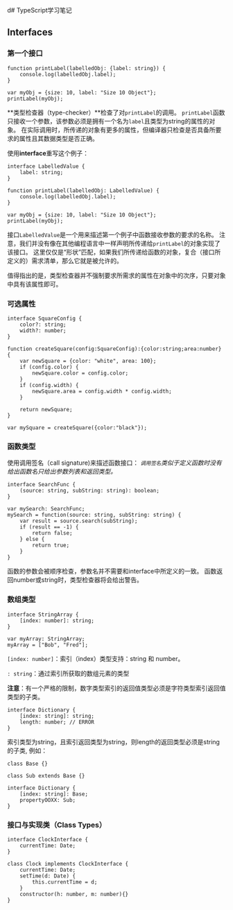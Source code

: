 d# TypeScript学习笔记

## Interfaces

### 第一个接口

	function printLabel(labelledObj: {label: string}) {
		console.log(labelledObj.label);
	}
	
	var myObj = {size: 10, label: "Size 10 Object"};
	printLabel(myObj);
	
**类型检查器（type-checker）**检查了对`printLabel`的调用。
`printLabel`函数只接收一个参数，该参数必须是拥有一个名为`label`且类型为string的属性的对象。
在实际调用时，所传递的对象有更多的属性，但编译器只检查是否具备所要求的属性且其数据类型是否正确。

使用**interface**重写这个例子：

	interface LabelledValue {
		label: string;
	}
	
	function printLabel(labelledObj: LabelledValue) {
		console.log(labelledObj.label);
	}
	
	var myObj = {size: 10, label: "Size 10 Object"};
	printLabel(myObj);

接口`LabelledValue`是一个用来描述第一个例子中函数接收参数的要求的名称。
注意，我们并没有像在其他编程语言中一样声明所传递给`printLabel`的对象实现了该接口。
这里仅仅是“形状”匹配，如果我们所传递给函数的对象，复合（接口所定义的）需求清单，那么它就是被允许的。

值得指出的是，类型检查器并不强制要求所需求的属性在对象中的次序，只要对象中具有该属性即可。

### 可选属性

```
interface SquareConfig {
    color?: string;
    width?: number;
}

function createSquare(config:SquareConfig):{color:string;area:number} {
    var newSquare = {color: "white", area: 100};
    if (config.color) {
        newSquare.color = config.color;
    }
    if (config.width) {
        newSquare.area = config.width * config.width;
    }

    return newSquare;
}

var mySquare = createSquare({color:"black"});	
```

### 函数类型
使用调用签名（call signature)来描述函数接口：
*`调用签名`类似于定义函数时没有给出函数名只给出参数列表和返回类型。*

	interface SearchFunc {
		(source: string, subString: string): boolean;
	}
	
	var mySearch: SearchFunc;
	mySearch = function(source: string, subString: string) {
		var result = source.search(subString);
		if (result == -1) {
			return false;
		} else {
			return true;
		}
	}
	
函数的参数会被顺序检查，参数名并不需要和interface中所定义的一致。
函数返回number或string时，类型检查器将会给出警告。

### 数组类型

	interface StringArray {
		[index: number]: string;
	}
	
	var myArray: StringArray;
	myArray = ["Bob", "Fred"];
	
`[index: number]`：索引（index）类型支持：string 和 number。

`: string`：通过索引所获取的数组元素的类型

**注意**：有一个严格的限制，数字类型索引的返回值类型必须是字符类型索引返回值类型的子类。

	interface Dictionary {
		[index: string]: string;
		length: number; // ERROR
	}
	
索引类型为string，且索引返回类型为string，则length的返回类型必须是string的子类,
例如：

	class Base {}
	
	class Sub extends Base {}
	
	interface Dictionary {
		[index: string]: Base;
		propertyOOXX: Sub;
	}
	
### 接口与实现类（Class Types）

	interface ClockInterface {
		currentTime: Date;
	}
	
	class Clock implements ClockInterface {
		currentTime: Date;
		setTime(d: Date) {
			this.currentTime = d;
		}
		constructor(h: number, m: number){}
	}


